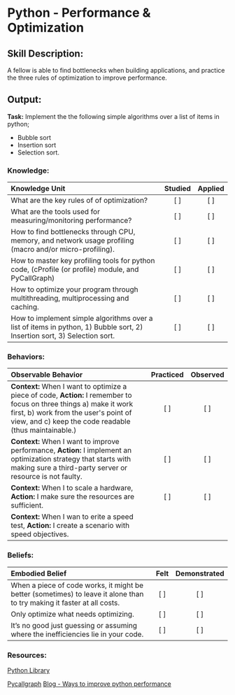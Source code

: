 # Python - Performance & Optimization


## Skill Description:

A fellow is able to find bottlenecks when building applications, and practice the three rules of optimization to improve performance.

## Output:

**Task:** Implement the the following simple algorithms over a list of items in python;
* Bubble sort
* Insertion sort
* Selection sort. 


### Knowledge: 
| Knowledge Unit   |      Studied      | Applied |
|:-------------|:------------------:|:--------:|
| What are the key rules of of optimization? | [ ] | [ ] |
| What are the tools used for measuring/monitoring performance? | [ ] | [ ] |
| How to find bottlenecks through CPU, memory, and network usage profiling (macro and/or micro-profiling). | [ ] | [ ] |
| How to master key profiling tools for python code, (cProfile (or profile) module, and PyCallGraph) | [ ] | [ ] |
| How to optimize your program through multithreading, multiprocessing and caching. | [ ] | [ ] |
| How to implement simple algorithms over a list of items in python, 1) Bubble sort, 2) Insertion sort, 3) Selection sort. | [ ] | [ ] |


### Behaviors:
| Observable Behavior   |      Practiced      | Observed |
|:-------------|:------------------:|:--------:|
| **Context:** When I want to optimize a piece of code, **Action:** I remember to focus on three things a) make it work first, b) work from the user's point of view, and c) keep the code readable (thus maintainable.) | [ ] | [ ] |
| **Context:** When I want to improve performance, **Action:** I implement an optimization strategy that starts with making sure a third-party server or resource is not faulty. | [ ] | [ ] |
| **Context:** When I to scale a hardware, **Action:** I make sure the resources are sufficient. | [ ] | [ ] |
| **Context:** When I wan to erite a speed test, **Action:** I create a scenario with speed objectives.


### Beliefs: 
| Embodied Belief   |      Felt      | Demonstrated |
|:-------------|:------------------:|:--------:|
| When a piece of code works, it might be better (sometimes) to leave it alone than to try making it faster at all costs.  | [ ] | [ ] |
| Only optimize what needs optimizing. | [ ] | [ ] |
| It’s no good just guessing or assuming where the inefficiencies lie in your code. | [ ] | [ ] |



### Resources:

[Python Library](https://docs.python.org/3/library/profile.html)

[Pycallgraph](http://pycallgraph.slowchop.com/en/master/)
[Blog - Ways to improve python performance](https://www.monitis.com/blog/7-ways-to-improve-your-python-performance/)
